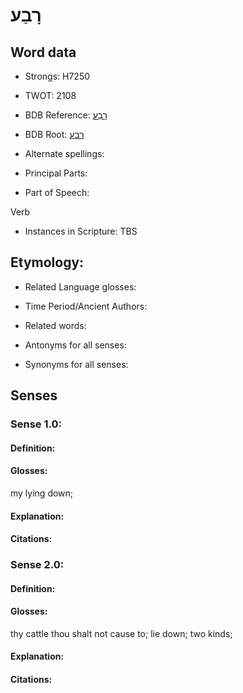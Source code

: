 # רָבַע

<!-- Status: S2="NeedsEdits" -->
<!-- Lexica used for edits:   -->

## Word data

* Strongs: H7250

* TWOT: 2108

* BDB Reference: [רָבַע](rc://en/bdb/dict/t.am.aa)

* BDB Root: [רבע](rc://en/bdb/dict/t.am.aa)

* Alternate spellings:

* Principal Parts:

* Part of Speech:

Verb

* Instances in Scripture: TBS

## Etymology:

* Related Language glosses:

* Time Period/Ancient Authors:

* Related words:

* Antonyms for all senses:

* Synonyms for all senses:

## Senses

### Sense 1.0:

#### Definition:

#### Glosses:

my lying down; 

#### Explanation:

#### Citations:



### Sense 2.0:

#### Definition:

#### Glosses:

thy cattle thou shalt not cause to; lie down; two kinds; 

#### Explanation:

#### Citations:




